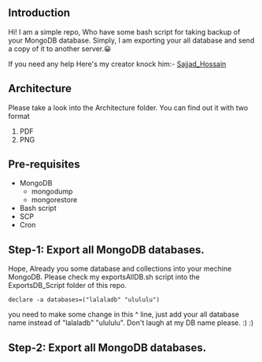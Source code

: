 ## Introduction
Hi! I am a simple repo, Who have some bash script for taking backup of your MongoDB database.
Simply, I am exporting your all database and send a copy of it to another server.😀

If you need any help Here's my creator knock him:- [Sajjad_Hossain](https://twitter.com/SajjadH40513194)

## Architecture
Please take a look into the Architecture folder. You can find out it with two format
1. PDF
2. PNG

## Pre-requisites
* MongoDB
    * mongodump
    * mongorestore
* Bash script
* SCP
* Cron

## Step-1: Export all MongoDB databases.
Hope, Already you some database and collections into your mechine MongoDB.
Please check my exportsAllDB.sh script into the ExportsDB_Script folder of this repo.

```
declare -a databases=("lalaladb" "ulululu")
```
you need to make some change in this ^ line, just add your all database name instead of "lalaladb" "ulululu". Don't laugh at my DB name please. :) :)


## Step-2: Export all MongoDB databases.



